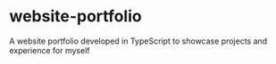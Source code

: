 # website-portfolio
A website portfolio developed in TypeScript to showcase projects and experience for myself
